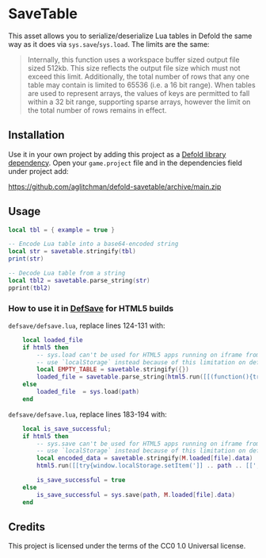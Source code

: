 # SaveTable

This asset allows you to serialize/deserialize Lua tables in Defold the same way as it does via `sys.save`/`sys.load`. The limits are the same:

> Internally, this function uses a workspace buffer sized output file sized 512kb. This size reflects the output file size which must not exceed this limit. Additionally, the total number of rows that any one table may contain is limited to 65536 (i.e. a 16 bit range). When tables are used to represent arrays, the values of keys are permitted to fall within a 32 bit range, supporting sparse arrays, however the limit on the total number of rows remains in effect.

## Installation

Use it in your own project by adding this project as a [Defold library dependency](http://www.defold.com/manuals/libraries/). Open your `game.project` file and in the dependencies field under project add:

https://github.com/aglitchman/defold-savetable/archive/main.zip

## Usage

```lua
local tbl = { example = true }

-- Encode Lua table into a base64-encoded string
local str = savetable.stringify(tbl)
print(str)

-- Decode Lua table from a string
local tbl2 = savetable.parse_string(str)
pprint(tbl2)
```

### How to use it in [DefSave](https://github.com/subsoap/defsave) for HTML5 builds

`defsave/defsave.lua`, replace lines 124-131 with:

```lua
	local loaded_file
	if html5 then
		-- sys.load can't be used for HTML5 apps running on iframe from a different origin (cross-origin iframe)
		-- use `localStorage` instead because of this limitation on default IndexedDB storage used by Defold
		local EMPTY_TABLE = savetable.stringify({})
		loaded_file = savetable.parse_string(html5.run([[(function(){try{return window.localStorage.getItem(']] .. path .. [[')||']] .. EMPTY_TABLE .. [['}catch(e){return']] .. EMPTY_TABLE .. [['}})()]]))
	else
		loaded_file  = sys.load(path)
	end
```

`defsave/defsave.lua`, replace lines 183-194 with:

```lua
	local is_save_successful;
	if html5 then
		-- sys.save can't be used for HTML5 apps running on iframe from a different origin (cross-origin iframe)
		-- use `localStorage` instead because of this limitation on default IndexedDB storage used by Defold
		local encoded_data = savetable.stringify(M.loaded[file].data)
		html5.run([[try{window.localStorage.setItem(']] .. path .. [[', ']] .. encoded_data .. [[')}catch(e){}]])

		is_save_successful = true
	else
		is_save_successful = sys.save(path, M.loaded[file].data)
	end
```

## Credits

This project is licensed under the terms of the CC0 1.0 Universal license.
